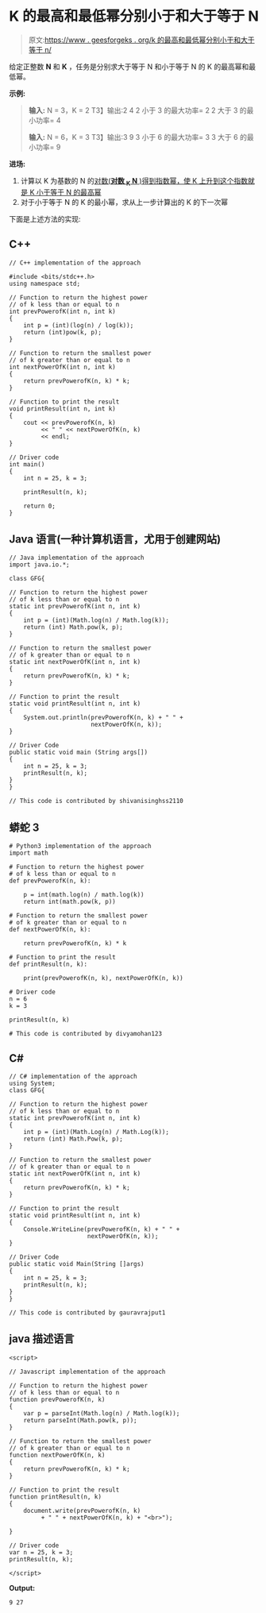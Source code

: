 # K 的最高和最低幂分别小于和大于等于 N

> 原文:[https://www . geesforgeks . org/k 的最高和最低幂分别小于和大于等于 n/](https://www.geeksforgeeks.org/highest-and-smallest-power-of-k-less-than-and-greater-than-equal-to-n-respectively/)

给定正整数 **N** 和 **K** ，任务是分别求大于等于 N 和小于等于 N 的 K 的最高幂和最低幂。

**示例:**

> **输入:** N = 3，K = 2
> T3】输出:2 4
> 2 小于 3 的最大功率= 2
> 2 大于 3 的最小功率= 4
> 
> **输入:** N = 6，K = 3
> T3】输出:3 9
> 3 小于 6 的最大功率= 3
> 3 大于 6 的最小功率= 9

**进场:**

1.  计算以 K 为基数的 N 的[对数(**对数 <sub>K</sub> N** )得到指数幂，使 K 上升到这个指数就是 K 小于等于 N 的最高幂](https://www.geeksforgeeks.org/logarithm/)
2.  对于小于等于 N 的 K 的最小幂，求从上一步计算出的 K 的下一次幂

下面是上述方法的实现:

## C++

```
// C++ implementation of the approach

#include <bits/stdc++.h>
using namespace std;

// Function to return the highest power
// of k less than or equal to n
int prevPowerofK(int n, int k)
{
    int p = (int)(log(n) / log(k));
    return (int)pow(k, p);
}

// Function to return the smallest power
// of k greater than or equal to n
int nextPowerOfK(int n, int k)
{
    return prevPowerofK(n, k) * k;
}

// Function to print the result
void printResult(int n, int k)
{
    cout << prevPowerofK(n, k)
         << " " << nextPowerOfK(n, k)
         << endl;
}

// Driver code
int main()
{
    int n = 25, k = 3;

    printResult(n, k);

    return 0;
}
```

## Java 语言(一种计算机语言，尤用于创建网站)

```
// Java implementation of the approach
import java.io.*;

class GFG{

// Function to return the highest power
// of k less than or equal to n
static int prevPowerofK(int n, int k)
{
    int p = (int)(Math.log(n) / Math.log(k));
    return (int) Math.pow(k, p);
}

// Function to return the smallest power
// of k greater than or equal to n
static int nextPowerOfK(int n, int k)
{
    return prevPowerofK(n, k) * k;
}

// Function to print the result
static void printResult(int n, int k)
{
    System.out.println(prevPowerofK(n, k) + " " +
                       nextPowerOfK(n, k));
}

// Driver Code
public static void main (String args[])
{
    int n = 25, k = 3;
    printResult(n, k);
}
}

// This code is contributed by shivanisinghss2110
```

## 蟒蛇 3

```
# Python3 implementation of the approach
import math

# Function to return the highest power
# of k less than or equal to n
def prevPowerofK(n, k):

    p = int(math.log(n) / math.log(k))
    return int(math.pow(k, p))

# Function to return the smallest power
# of k greater than or equal to n
def nextPowerOfK(n, k):

    return prevPowerofK(n, k) * k

# Function to print the result
def printResult(n, k):

    print(prevPowerofK(n, k), nextPowerOfK(n, k))

# Driver code
n = 6
k = 3

printResult(n, k)

# This code is contributed by divyamohan123
```

## C#

```
// C# implementation of the approach
using System;
class GFG{

// Function to return the highest power
// of k less than or equal to n
static int prevPowerofK(int n, int k)
{
    int p = (int)(Math.Log(n) / Math.Log(k));
    return (int) Math.Pow(k, p);
}

// Function to return the smallest power
// of k greater than or equal to n
static int nextPowerOfK(int n, int k)
{
    return prevPowerofK(n, k) * k;
}

// Function to print the result
static void printResult(int n, int k)
{
    Console.WriteLine(prevPowerofK(n, k) + " " +
                      nextPowerOfK(n, k));
}

// Driver Code
public static void Main(String []args)
{
    int n = 25, k = 3;
    printResult(n, k);
}
}

// This code is contributed by gauravrajput1
```

## java 描述语言

```
<script>

// Javascript implementation of the approach

// Function to return the highest power
// of k less than or equal to n
function prevPowerofK(n, k)
{
    var p = parseInt(Math.log(n) / Math.log(k));
    return parseInt(Math.pow(k, p));
}

// Function to return the smallest power
// of k greater than or equal to n
function nextPowerOfK(n, k)
{
    return prevPowerofK(n, k) * k;
}

// Function to print the result
function printResult(n, k)
{
    document.write(prevPowerofK(n, k)
         + " " + nextPowerOfK(n, k) + "<br>");

}

// Driver code
var n = 25, k = 3;
printResult(n, k);

</script>
```

**Output:** 

```
9 27
```